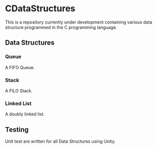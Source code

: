 # CDataStructures
This is a repository currently under development containing various data structure programmed in the C programming language.

## Data Structures
### Queue
A FIFO Queue.

### Stack
A FILO Stack.

### Linked List
A doubly linked list.

## Testing
Unit test are written for all Data Structures using Unity.
